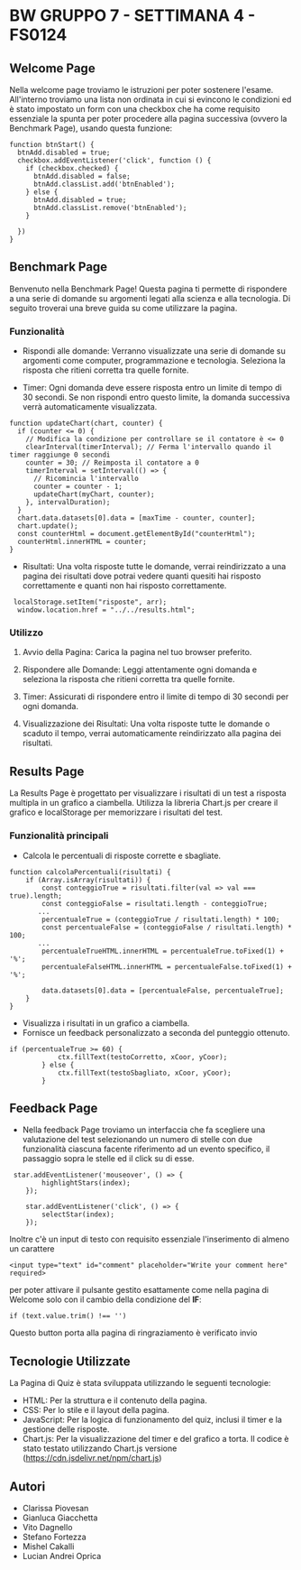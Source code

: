 
# BW GRUPPO 7 - SETTIMANA 4 - FS0124

## Welcome Page

Nella welcome page troviamo le istruzioni per poter sostenere l'esame. All'interno troviamo una lista non ordinata in cui si evincono le condizioni ed è stato impostato un form con una checkbox che ha come requisito essenziale la spunta per poter procedere alla pagina successiva (ovvero la Benchmark Page), usando questa funzione:

```
function btnStart() {
  btnAdd.disabled = true;
  checkbox.addEventListener('click', function () {
    if (checkbox.checked) {
      btnAdd.disabled = false;
      btnAdd.classList.add('btnEnabled');
    } else {
      btnAdd.disabled = true;
      btnAdd.classList.remove('btnEnabled');
    }

  })
}
```

## Benchmark Page
Benvenuto nella Benchmark Page! Questa pagina ti permette di rispondere a una serie di domande su argomenti legati alla scienza e alla tecnologia. Di seguito troverai una breve guida su come utilizzare la pagina.

### Funzionalità
- Rispondi alle domande: Verranno visualizzate una serie di domande su argomenti come computer, programmazione e tecnologia. Seleziona la risposta che ritieni corretta tra quelle fornite.

- Timer: Ogni domanda deve essere risposta entro un limite di tempo di 30 secondi. Se non rispondi entro questo limite, la domanda successiva verrà automaticamente visualizzata.

```
function updateChart(chart, counter) {
  if (counter <= 0) {
    // Modifica la condizione per controllare se il contatore è <= 0
    clearInterval(timerInterval); // Ferma l'intervallo quando il timer raggiunge 0 secondi
    counter = 30; // Reimposta il contatore a 0
    timerInterval = setInterval(() => {
      // Ricomincia l'intervallo
      counter = counter - 1;
      updateChart(myChart, counter);
    }, intervalDuration);
  }
  chart.data.datasets[0].data = [maxTime - counter, counter];
  chart.update();
  const counterHtml = document.getElementById("counterHtml");
  counterHtml.innerHTML = counter;
}
```

- Risultati: Una volta risposte tutte le domande, verrai reindirizzato a una pagina dei risultati dove potrai vedere quanti quesiti hai risposto correttamente e quanti non hai risposto correttamente.


```
 localStorage.setItem("risposte", arr);
  window.location.href = "../../results.html";
  ```

### Utilizzo
1. Avvio della Pagina: Carica la pagina nel tuo browser preferito.

2. Rispondere alle Domande: Leggi attentamente ogni domanda e seleziona la risposta che ritieni corretta tra quelle fornite.

3. Timer: Assicurati di rispondere entro il limite di tempo di 30 secondi per ogni domanda.

4. Visualizzazione dei Risultati: Una volta risposte tutte le domande o scaduto il tempo, verrai automaticamente reindirizzato alla pagina dei risultati.

## Results Page
La Results Page è progettato per visualizzare i risultati di un test a risposta multipla in un grafico a ciambella. Utilizza la libreria Chart.js per creare il grafico e localStorage per memorizzare i risultati del test.

### Funzionalità principali
- Calcola le percentuali di risposte corrette e sbagliate.

```
function calcolaPercentuali(risultati) {
    if (Array.isArray(risultati)) {
        const conteggioTrue = risultati.filter(val => val === true).length;
        const conteggioFalse = risultati.length - conteggioTrue;
       ...
        percentualeTrue = (conteggioTrue / risultati.length) * 100;
        const percentualeFalse = (conteggioFalse / risultati.length) * 100;
       ...
        percentualeTrueHTML.innerHTML = percentualeTrue.toFixed(1) + '%';
        percentualeFalseHTML.innerHTML = percentualeFalse.toFixed(1) + '%';

        data.datasets[0].data = [percentualeFalse, percentualeTrue];
    }
}

```

- Visualizza i risultati in un grafico a ciambella.
- Fornisce un feedback personalizzato a seconda del punteggio ottenuto.

```
if (percentualeTrue >= 60) {
            ctx.fillText(testoCorretto, xCoor, yCoor);
        } else {
            ctx.fillText(testoSbagliato, xCoor, yCoor);
        }
```

## Feedback Page

- Nella feedback Page troviamo un interfaccia che fa scegliere una valutazione del test selezionando un numero di stelle con due funzionalità ciascuna facente riferimento ad un evento specifico, il passaggio sopra le stelle ed il click su di esse. 


```
 star.addEventListener('mouseover', () => {
        highlightStars(index);
    });

    star.addEventListener('click', () => {
        selectStar(index);
    });
```   


Inoltre c'è un input di testo con requisito essenziale l'inserimento di almeno un carattere


```
<input type="text" id="comment" placeholder="Write your comment here" required>
``` 


 per poter attivare il pulsante gestito esattamente come nella pagina di Welcome solo con il cambio della condizione del **IF**:


```
if (text.value.trim() !== '')
```


Questo button porta alla pagina di ringraziamento è verificato invio


## Tecnologie Utilizzate

La Pagina di Quiz è stata sviluppata utilizzando le seguenti tecnologie:

- HTML: Per la struttura e il contenuto della pagina.
- CSS: Per lo stile e il layout della pagina.
- JavaScript: Per la logica di funzionamento del quiz, inclusi il timer e la gestione delle risposte.
- Chart.js: Per la visualizzazione del timer e del grafico a torta. Il codice è stato testato utilizzando Chart.js versione (https://cdn.jsdelivr.net/npm/chart.js)

## Autori
- Clarissa Piovesan
- Gianluca Giacchetta
- Vito Dagnello
- Stefano Fortezza
- Mishel Cakalli
- Lucian Andrei Oprica